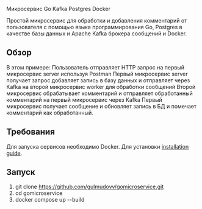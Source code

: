 Микросервис Go Kafka Postgres Docker 

Простой микросервис для обработки и добавления комментарий от пользователя с помощью языка программирования Go, Postgres в качестве базы данных и Apache Kafka брокера сообщений и Docker.

## Обзор

В этом примере:
    Пользователь отправляет HTTP запрос на первый микросервис server  используя Postman
    Первый микросервис server получает запрос добавляет запись в базу данных и отправляет через  Kafka на второй микросервис worker для обработки сообщений
    Второй микросервис обрабатывает комментарий и отправляет обработанный комментарий на первый микросервис через Kafka 
    Первый микросервис получает сообщение и обновляет запись в БД и помечает комментарий как обработанный.

## Требования

Для запуска сервисов необходимо Docker. Для установки [installation guide](https://docs.docker.com/compose/install/).

## Запуск

1. git clone  https://github.com/gulmudovv/gomicroservice.git
2. cd gomicroservice
3. docker compose up --build




